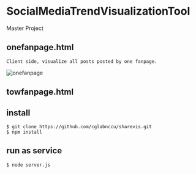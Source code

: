 # SocialMediaTrendVisualizationTool
Master Project

## onefanpage.html
	Client side, visualize all posts posted by one fanpage.	
	
![onefanpage](https://user-images.githubusercontent.com/14973044/34138560-22ac5486-e4ab-11e7-90bf-7547abec6823.png)

## towfanpage.html

## install
	$ git clone https://github.com/cglabnccu/sharevis.git
	$ npm install

## run as service
	$ node server.js

